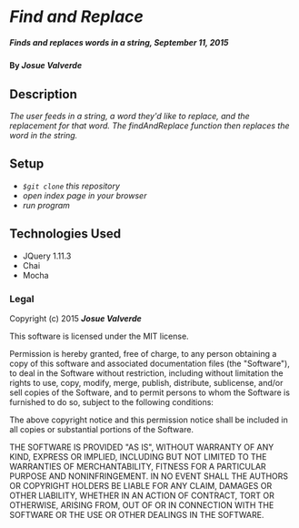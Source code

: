 # _Find and Replace_

##### _Finds and replaces words in a string, September 11, 2015_

#### By _**Josue Valverde**_

## Description

_The user feeds in a string, a word they'd like to replace, and the replacement for that word. The findAndReplace function then replaces the word in the string._

## Setup

* _`$git clone` this repository_
* _open index page in your browser_
* _run program_

## Technologies Used

* JQuery 1.11.3
* Chai
* Mocha

### Legal

Copyright (c) 2015 **_Josue Valverde_**

This software is licensed under the MIT license.

Permission is hereby granted, free of charge, to any person obtaining a copy
of this software and associated documentation files (the "Software"), to deal
in the Software without restriction, including without limitation the rights
to use, copy, modify, merge, publish, distribute, sublicense, and/or sell
copies of the Software, and to permit persons to whom the Software is
furnished to do so, subject to the following conditions:

The above copyright notice and this permission notice shall be included in
all copies or substantial portions of the Software.

THE SOFTWARE IS PROVIDED "AS IS", WITHOUT WARRANTY OF ANY KIND, EXPRESS OR
IMPLIED, INCLUDING BUT NOT LIMITED TO THE WARRANTIES OF MERCHANTABILITY,
FITNESS FOR A PARTICULAR PURPOSE AND NONINFRINGEMENT. IN NO EVENT SHALL THE
AUTHORS OR COPYRIGHT HOLDERS BE LIABLE FOR ANY CLAIM, DAMAGES OR OTHER
LIABILITY, WHETHER IN AN ACTION OF CONTRACT, TORT OR OTHERWISE, ARISING FROM,
OUT OF OR IN CONNECTION WITH THE SOFTWARE OR THE USE OR OTHER DEALINGS IN
THE SOFTWARE.
